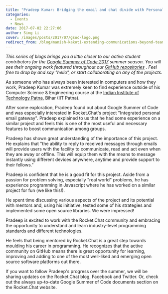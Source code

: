 ```yaml
---
title: "Pradeep Kumar: Bridging the email and chat divide with Personal Gateway"
categories:
  - Events
  - News
date: 2017-07-02 22:27:06
author: Sing Li
cover: /images/posts/2017/07/gsoc-logo.png
redirect_from: /blog/manish-kakoti-extending-communications-beyond-teams-with-rocketchat-federation
---
```

_This series of blogs brings you a little closer to our active student contributors for the [Google Summer of Code 2017](https://rocket.chat/docs/contributing/google-summer-of-code) summer season. You will see their ongoing work featured throughout our [GitHub repositories](https://github.com/RocketChat) . Feel free to drop by and say "hello", or start collaborating on any of the projects._

As someone who has always been interested in computers and how they work, Pradeep Kumar was extremely keen to find experience outside of his Computer Science & Engineering course at the [Indian Institute of Technology Patna](https://iitp.ac.in/), Bihar (IIT Patna). 

After some exploration, Pradeep found out about Google Summer of Code and was especially interested in Rocket.Chat's project "Integrated personal email gateway". Pradeep explained to us that he had some experience on a similar project and feels this is one of the most useful and necessary features to boost communication among groups.

Pradeep has shown great understanding of the importance of this project. He explains that "the ability to reply to received messages through emails will provide users with the facility to communicate, read and act even when they are away or offline. This will equip them with the means to message instantly using different devices anywhere, anytime and provide support to their fellows."

Pradeep is confident that he is a good fit for this project. Aside from a passion for problem solving, especially "real world" problems, he has experience programming in Javascript where he has worked on a similar project for fun (we like this!).

He spent time discussing various aspects of the project and its potential with mentors and, using his initiative, tested some of his strategies and implemented some open source libraries. We were impressed!

Pradeep is excited to work with the Rocket.Chat community and embracing the opportunity to understand and learn industry-level programming standards and different technologies. 

He feels that being mentored by Rocket.Chat is a great step towards moulding his career in programming. He recognizes that the active community on GitHub means there is great opportunity for learning, improving and adding to one of the most well-liked and emerging open source software platforms out there.

If you want to follow Pradeep's progress over the summer, we will be sharing updates on the Rocket.Chat blog, Facebook and Twitter. Or, check out the always up-to-date Google Summer of Code documents section on the Rocket.Chat website.
